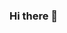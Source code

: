 ### Hi there 👋

<!--
**Koketso00/Koketso00** is a ✨ _special_ ✨ repository because its `README.md` (this file) appears on your GitHub profile.

Here are some ideas to get you started:

- 🔭  Data Engineer with a finance background, passionate about merging finance expertise with data engineering to drive insightful analytics and strategies.     
- 👯 I’m looking to collaborate on projects related to data analytics in the finance industry. Let's work together to uncover valuable insights from financial data.
- 🤔 Let's talk data! Whether it's financial data analysis, data engineering techniques, or the intersection of finance and technology, I'm always up for a discussion.
- 💬  I’m currently exploring advanced data analytics techniques, machine learning algorithms, and data visualization tools to enhance financial decision-making.
- ⚡ Fun fact: When I'm not crunching numbers and analyzing data, you can find me hitting the gym or exploring the great outdoors. I'm a fitness enthusiast and love to challenge myself with various workouts and outdoor activities to stay active and healthy.
-->
